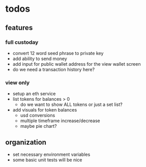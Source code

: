 # todos

## features

### full custoday
- convert 12 word seed phrase to private key
- add ability to send money
- add input for public wallet address for the view wallet screen
- do we need a transaction history here?

### view only
- setup an eth service
- list tokens for balances > 0
  - do we want to show ALL tokens or just a set list?
- add visuals for token balances
  - usd conversions
  - multiple timeframe increase/decrease
  - maybe pie chart?

## organization
- set necessary environment variables
- some basic unit tests will be nice